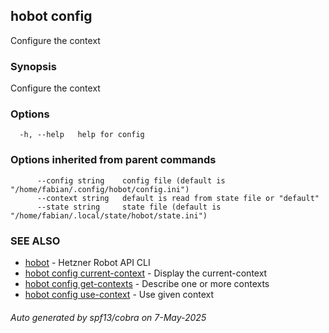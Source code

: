 ## hobot config

Configure the context

### Synopsis

Configure the context

### Options

```
  -h, --help   help for config
```

### Options inherited from parent commands

```
      --config string    config file (default is "/home/fabian/.config/hobot/config.ini")
      --context string   default is read from state file or "default"
      --state string     state file (default is "/home/fabian/.local/state/hobot/state.ini")
```

### SEE ALSO

* [hobot](hobot.md)	 - Hetzner Robot API CLI
* [hobot config current-context](hobot_config_current-context.md)	 - Display the current-context
* [hobot config get-contexts](hobot_config_get-contexts.md)	 - Describe one or more contexts
* [hobot config use-context](hobot_config_use-context.md)	 - Use given context

###### Auto generated by spf13/cobra on 7-May-2025

